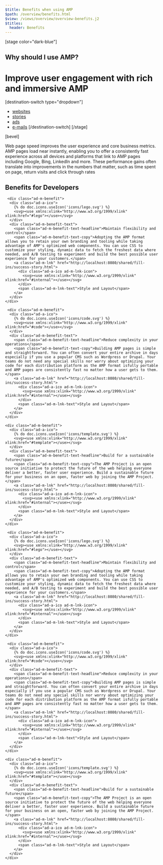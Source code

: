 ```yaml
---
$title: Benefits when using AMP
$path: /overview/benefits.html
$view: /views/overview/overview-benefits.j2
$titles:
  header: Benefits
---
```


[stage color="dark-blue"]
<amp-img src="/static/img/stage_placeholder.png" height="500" width="450" layout="responsive" />
## Why should I use AMP?
# Improve user engagement with rich and immersive AMP
[destination-switch type="dropdown"]
- [websites](/content/amp-dev/overview/benefits/websites.md)
- [stories](/content/amp-dev/overview/benefits/stories.md)
- [ads](/content/amp-dev/overview/benefits/ads.md)
- [e-mails](/content/amp-dev/overview/benefits/emails.md)
[/destination-switch]
[/stage]

[bevel]

<section class="main intro">
  <p>Web page speed improves the user experience and core business metrics. AMP pages load near instantly, enabling you to offer a consistently fast experience across all devices and platforms that link to AMP pages including Google, Bing, LinkedIn and more. These performance gains often translate into improvements in the numbers that matter, such as time spent on page, return visits and click through rates</p>
</section>


<section class="main benefits">
  <h2>Benefits for Developers</h2>

  <div class="main benefit-cards">

     <div class="ad-m-benefit">
      <div class="ad-a-ico">
        {% do doc.icons.useIcon('icons/lego.svg') %}
        <svg><use xmlns:xlink="http://www.w3.org/1999/xlink" xlink:href="#lego"></use></svg>
      </div>
      <div class="ad-m-benefit-text">
        <span class="ad-m-benefit-text-headline">Maintain flexibility and control</span>
        <span class="ad-m-benefit-text-copy">Adopting the AMP format allows you to retain your own branding and tooling while taking advantage of AMP's optimized web components. You can use CSS to customize your styling, dynamic data to fetch the freshest data where needed, and A/B testing to experiment and build the best possible user experience for your customers.</span>
        <a class="ad-m-lnk" href="http://localhost:8080/shared/fill-ins/success-story.html">
          <div class="ad-a-ico ad-m-lnk-icon">
            <svg><use xmlns:xlink="http://www.w3.org/1999/xlink" xlink:href="#internal"></use></svg>
          </div>
          <span class="ad-m-lnk-text">Style and Layout</span>
        </a>
      </div>
    </div>

     <div class="ad-m-benefit">
      <div class="ad-a-ico">
        {% do doc.icons.useIcon('icons/code.svg') %}
        <svg><use xmlns:xlink="http://www.w3.org/1999/xlink" xlink:href="#code"></use></svg>
      </div>
      <div class="ad-m-benefit-text">
        <span class="ad-m-benefit-text-headline">Reduce complexity in your operations</span>
        <span class="ad-m-benefit-text-copy">Building AMP pages is simple and straightforward. You can often convert your entire archive in days especially if you use a popular CMS such as Wordpress or Drupal. Your teams do not need any special skills nor worry about optimizing your code for each distribution platform as the AMP format isfully portable and AMP pages are consistently fast no matter how a user gets to them.</span>
        <a class="ad-m-lnk" href="http://localhost:8080/shared/fill-ins/success-story.html">
          <div class="ad-a-ico ad-m-lnk-icon">
            <svg><use xmlns:xlink="http://www.w3.org/1999/xlink" xlink:href="#internal"></use></svg>
          </div>
          <span class="ad-m-lnk-text">Style and Layout</span>
        </a>
      </div>
    </div>

    <div class="ad-m-benefit">
      <div class="ad-a-ico">
        {% do doc.icons.useIcon('icons/template.svg') %}
        <svg><use xmlns:xlink="http://www.w3.org/1999/xlink" xlink:href="#template"></use></svg>
      </div>
      <div class="ad-m-benefit-text">
        <span class="ad-m-benefit-text-headline">Build for a sustainable future</span>
        <span class="ad-m-benefit-text-copy">The AMP Project is an open source initiative to protect the future of the web helping everyone deliver a better, faster user experience. Build a sustainable future for your business on an open, faster web by joining the AMP Project.</span>
        <a class="ad-m-lnk" href="http://localhost:8080/shared/fill-ins/success-story.html">
          <div class="ad-a-ico ad-m-lnk-icon">
            <svg><use xmlns:xlink="http://www.w3.org/1999/xlink" xlink:href="#internal"></use></svg>
          </div>
          <span class="ad-m-lnk-text">Style and Layout</span>
        </a>
      </div>
    </div>
  </div>

  <div class="main benefit-cards">

     <div class="ad-m-benefit">
      <div class="ad-a-ico">
        {% do doc.icons.useIcon('icons/lego.svg') %}
        <svg><use xmlns:xlink="http://www.w3.org/1999/xlink" xlink:href="#lego"></use></svg>
      </div>
      <div class="ad-m-benefit-text">
        <span class="ad-m-benefit-text-headline">Maintain flexibility and control</span>
        <span class="ad-m-benefit-text-copy">Adopting the AMP format allows you to retain your own branding and tooling while taking advantage of AMP's optimized web components. You can use CSS to customize your styling, dynamic data to fetch the freshest data where needed, and A/B testing to experiment and build the best possible user experience for your customers.</span>
        <a class="ad-m-lnk" href="http://localhost:8080/shared/fill-ins/success-story.html">
          <div class="ad-a-ico ad-m-lnk-icon">
            <svg><use xmlns:xlink="http://www.w3.org/1999/xlink" xlink:href="#internal"></use></svg>
          </div>
          <span class="ad-m-lnk-text">Style and Layout</span>
        </a>
      </div>
    </div>

     <div class="ad-m-benefit">
      <div class="ad-a-ico">
        {% do doc.icons.useIcon('icons/code.svg') %}
        <svg><use xmlns:xlink="http://www.w3.org/1999/xlink" xlink:href="#code"></use></svg>
      </div>
      <div class="ad-m-benefit-text">
        <span class="ad-m-benefit-text-headline">Reduce complexity in your operations</span>
        <span class="ad-m-benefit-text-copy">Building AMP pages is simple and straightforward. You can often convert your entire archive in days especially if you use a popular CMS such as Wordpress or Drupal. Your teams do not need any special skills nor worry about optimizing your code for each distribution platform as the AMP format isfully portable and AMP pages are consistently fast no matter how a user gets to them.</span>
        <a class="ad-m-lnk" href="http://localhost:8080/shared/fill-ins/success-story.html">
          <div class="ad-a-ico ad-m-lnk-icon">
            <svg><use xmlns:xlink="http://www.w3.org/1999/xlink" xlink:href="#internal"></use></svg>
          </div>
          <span class="ad-m-lnk-text">Style and Layout</span>
        </a>
      </div>
    </div>

    <div class="ad-m-benefit">
      <div class="ad-a-ico">
        {% do doc.icons.useIcon('icons/template.svg') %}
        <svg><use xmlns:xlink="http://www.w3.org/1999/xlink" xlink:href="#template"></use></svg>
      </div>
      <div class="ad-m-benefit-text">
        <span class="ad-m-benefit-text-headline">Build for a sustainable future</span>
        <span class="ad-m-benefit-text-copy">The AMP Project is an open source initiative to protect the future of the web helping everyone deliver a better, faster user experience. Build a sustainable future for your business on an open, faster web by joining the AMP Project.</span>
        <a class="ad-m-lnk" href="http://localhost:8080/shared/fill-ins/success-story.html">
          <div class="ad-a-ico ad-m-lnk-icon">
            <svg><use xmlns:xlink="http://www.w3.org/1999/xlink" xlink:href="#internal"></use></svg>
          </div>
          <span class="ad-m-lnk-text">Style and Layout</span>
        </a>
      </div>
    </div>
  </div>

</section>
